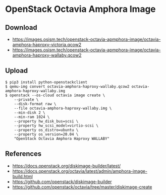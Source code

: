 # OpenStack Octavia Amphora Image

## Download

* https://images.osism.tech/openstack-octavia-apmphora-image/octavia-amphora-haproxy-victoria.qcow2
* https://images.osism.tech/openstack-octavia-apmphora-image/octavia-amphora-haproxy-wallaby.qcow2

## Upload

```
$ pip3 install python-openstackclient
$ qemu-img convert octavia-amphora-haproxy-wallaby.qcow2 octavia-amphora-haproxy-wallaby.img
$ openstack --os-cloud octavia image create \
    --private \
    --disk-format raw \
    --file octavia-amphora-haproxy-wallaby.img \
    --min-disk 2 \
    --min-ram 1024 \
    --property hw_disk_bus=scsi \
    --property hw_scsi_model=virtio-scsi \
    --property os_distro=ubuntu \
    --property os_version=20.04 \
    "OpenStack Octavia Amphora Haproxy WALLABY"
```

## References

* https://docs.openstack.org/diskimage-builder/latest/
* https://docs.openstack.org/octavia/latest/admin/amphora-image-build.html
* https://github.com/openstack/diskimage-builder
* https://github.com/openstack/octavia/tree/master/diskimage-create
